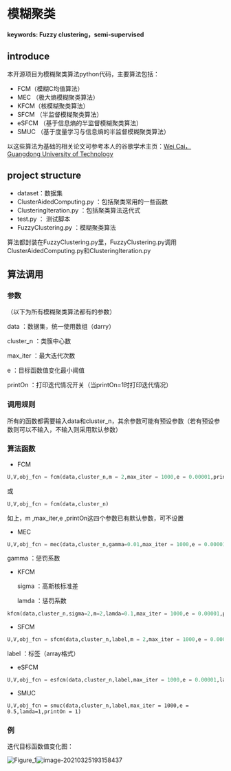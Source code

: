 # 模糊聚类

**keywords: Fuzzy clustering，semi-supervised**

## introduce

本开源项目为模糊聚类算法python代码，主要算法包括：

- FCM（模糊C均值算法）
- MEC （极大熵模糊聚类算法）
- KFCM（核模糊聚类算法）
- SFCM （半监督模糊聚类算法）
- eSFCM （基于信息熵的半监督模糊聚类算法）
- SMUC （基于度量学习与信息熵的半监督模糊聚类算法）



以这些算法为基础的相关论文可参考本人的谷歌学术主页：[Wei Cai，Guangdong University of Technology](https://scholar.google.com/citations?view_op=list_works&hl=zh-CN&user=pYX8lisAAAAJ)



## project structure

-  dataset：数据集
- ClusterAidedComputing.py ：包括聚类常用的一些函数
- ClusteringIteration.py ：包括聚类算法迭代式
- test.py ： 测试脚本
- FuzzyClustering.py ：模糊聚类算法



算法都封装在FuzzyClustering.py里，FuzzyClustering.py调用ClusterAidedComputing.py和ClusteringIteration.py



## 算法调用

### 参数

（以下为所有模糊聚类算法都有的参数）

data ：数据集，统一使用数组（darry）

cluster_n ：类簇中心数 

max_iter ：最大迭代次数

e ：目标函数值变化最小阈值

printOn ：打印迭代情况开关（当printOn=1时打印迭代情况）

### 调用规则

所有的函数都需要输入data和cluster_n，其余参数可能有预设参数（若有预设参数则可以不输入，不输入则采用默认参数）

### 算法函数

- FCM

```python
U,V,obj_fcn = fcm(data,cluster_n,m = 2,max_iter = 1000,e = 0.00001,printOn = 1)
```

或

```python
U,V,obj_fcn = fcm(data,cluster_n)
```

如上，m ,max_iter,e ,printOn这四个参数已有默认参数，可不设置 

- MEC

```python
U,V,obj_fcn = mec(data,cluster_n,gamma=0.01,max_iter = 1000,e = 0.00001,printOn = 1)
```

gamma ：惩罚系数

- KFCM

  sigma ：高斯核标准差

  lamda ：惩罚系数

```python
kfcm(data,cluster_n,sigma=2,m=2,lamda=0.1,max_iter = 1000,e = 0.00001,printOn = 1)
```

- SFCM

```python
U,V,obj_fcn = sfcm(data,cluster_n,label,m = 2,max_iter = 1000,e = 0.00001,alpha=5,printOn = 1)
```

label ：标签（array格式）

- eSFCM

```python
U,V,obj_fcn = esfcm(data,cluster_n,label,max_iter = 1000,e = 0.00001,lamda=1,printOn = 1)
```

- SMUC

```smuc
U,V,obj_fcn = smuc(data,cluster_n,label,max_iter = 1000,e = 0.5,lamda=1,printOn = 1)
```

### 例

迭代目标函数值变化图：

![Figure_1](https://cdn.jsdelivr.net/gh/ChoiNgai/ImageServer/img/Figure_1.png)![image-20210325193158437](https://cdn.jsdelivr.net/gh/ChoiNgai/ImageServer/img/image-20210325193158437.png)